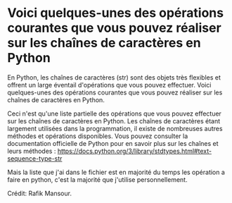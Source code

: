 # Voici quelques-unes des opérations courantes que vous pouvez réaliser sur les chaînes de caractères en Python

En Python, les chaînes de caractères (str) sont des objets très flexibles et offrent un large éventail d'opérations que vous pouvez effectuer. Voici quelques-unes des opérations courantes que vous pouvez réaliser sur les chaînes de caractères en Python.

Ceci n'est qu'une liste partielle des opérations que vous pouvez effectuer sur les chaînes de caractères en Python. Les chaînes de caractères étant largement utilisées dans la programmation, il existe de nombreuses autres méthodes et opérations disponibles. Vous pouvez consulter la documentation officielle de Python pour en savoir plus sur les chaînes et leurs méthodes : https://docs.python.org/3/library/stdtypes.html#text-sequence-type-str

Mais la liste que j'ai dans le fichier est en majorité du temps les opération a faire en python, c'est la majorité que j'utilise personnellement.

Crédit: Rafik Mansour.
